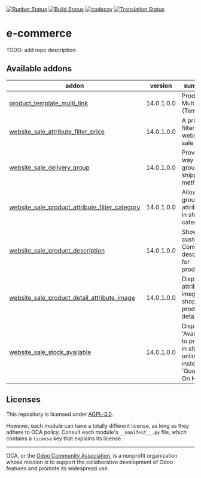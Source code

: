 [![Runbot Status](https://runbot.odoo-community.org/runbot/badge/flat/113/14.0.svg)](https://runbot.odoo-community.org/runbot/repo/github-com-oca-e-commerce-113)
[![Build Status](https://travis-ci.com/OCA/e-commerce.svg?branch=14.0)](https://travis-ci.com/OCA/e-commerce)
[![codecov](https://codecov.io/gh/OCA/e-commerce/branch/14.0/graph/badge.svg)](https://codecov.io/gh/OCA/e-commerce)
[![Translation Status](https://translation.odoo-community.org/widgets/e-commerce-14-0/-/svg-badge.svg)](https://translation.odoo-community.org/engage/e-commerce-14-0/?utm_source=widget)

<!-- /!\ do not modify above this line -->

# e-commerce

TODO: add repo description.

<!-- /!\ do not modify below this line -->

<!-- prettier-ignore-start -->

[//]: # (addons)

Available addons
----------------
addon | version | summary
--- | --- | ---
[product_template_multi_link](product_template_multi_link/) | 14.0.1.0.0 | Product Multi Links (Template)
[website_sale_attribute_filter_price](website_sale_attribute_filter_price/) | 14.0.1.0.0 | A price filter for website sale
[website_sale_delivery_group](website_sale_delivery_group/) | 14.0.1.0.0 | Provides a way to group shipping methods
[website_sale_product_attribute_filter_category](website_sale_product_attribute_filter_category/) | 14.0.1.0.0 | Allow group attributes in shop by categories
[website_sale_product_description](website_sale_product_description/) | 14.0.1.0.0 | Shows custom e-Commerce description for products
[website_sale_product_detail_attribute_image](website_sale_product_detail_attribute_image/) | 14.0.1.0.0 | Display attributes images in shop product detail
[website_sale_stock_available](website_sale_stock_available/) | 14.0.1.0.0 | Display 'Available to promise' in shop online instead 'Quantity On Hand'

[//]: # (end addons)

<!-- prettier-ignore-end -->

## Licenses

This repository is licensed under [AGPL-3.0](LICENSE).

However, each module can have a totally different license, as long as they adhere to OCA
policy. Consult each module's `__manifest__.py` file, which contains a `license` key
that explains its license.

----

OCA, or the [Odoo Community Association](http://odoo-community.org/), is a nonprofit
organization whose mission is to support the collaborative development of Odoo features
and promote its widespread use.
